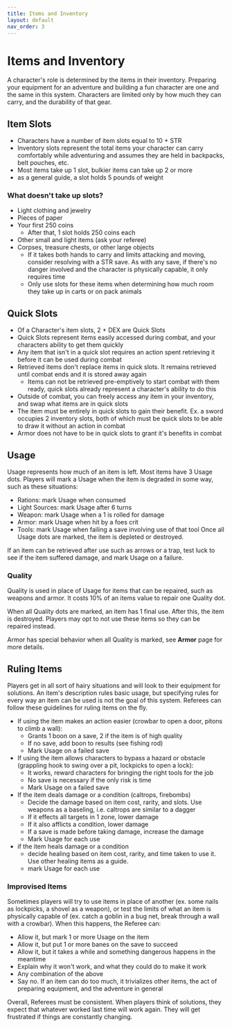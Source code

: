 ```yaml
---
title: Items and Inventory
layout: default
nav_order: 3
---
```


# Items and Inventory
A character's role is determined by the items in their inventory. Preparing your equipment for an adventure and building a fun character are one and the same in this system. Characters are limited only by how much they can carry, and the durability of that gear. 

## Item Slots
- Characters have a number of item slots equal to 10 + STR
- Inventory slots represent the total items your character can carry comfortably while adventuring and assumes they are held in backpacks, belt pouches, etc. 
- Most items take up 1 slot, bulkier items can take up 2 or more
- as a general guide, a slot holds 5 pounds of weight

### What doesn't take up slots?
- Light clothing and jewelry
- Pieces of paper
- Your first 250 coins
  - After that, 1 slot holds 250 coins each
- Other small and light items (ask your referee)
- Corpses, treasure chests, or other large objects
  - If it takes both hands to carry and limits attacking and moving, consider resolving with a STR save. As with any save, if there's no danger involved and the character is physically capable, it only requires time
  - Only use slots for these items when determining how much room they take up in carts or on pack animals
 
## Quick Slots
- Of a Character's item slots, 2 + DEX are Quick Slots
- Quick Slots represent items easily accessed during combat, and your characters ability to get them quickly
- Any item that isn't in a quick slot requires an action spent retrieving it before it can be used during combat
- Retrieved items don't replace items in quick slots. It remains retrieved until combat ends and it is stored away again
  - Items can not be retrieved pre-emptively to start combat with them ready, quick slots already represent a character's ability to do this
- Outside of combat, you can freely access any item in your inventory, and swap what items are in quick slots
- The item must be entirely in quick slots to gain their benefit. Ex. a sword occupies 2 inventory slots, both of which must be quick slots to be able to draw it without an action in combat
- Armor does not have to be in quick slots to grant it's benefits in combat

## Usage
Usage represents how much of an item is left. Most items have 3 Usage dots. Players will mark a Usage when the item is degraded in some way, such as these situations:
- Rations: mark Usage when consumed
- Light Sources: mark Usage after 6 turns
- Weapon: mark Usage when a 1 is rolled for damage
- Armor: mark Usage when hit by a foes crit
- Tools: mark Usage when failing a save involving use of that tool
Once all Usage dots are marked, the item is depleted or destroyed.

If an item can be retrieved after use such as arrows or a trap, test luck to see if the item suffered damage, and mark Usage on a failure.

### Quality
Quality is used in place of Usage for items that can be repaired, such as weapons and armor. It costs 10% of an items value to repair one Quality dot. 

When all Quality dots are marked, an item has 1 final use. After this, the item is destroyed. Players may opt to not use these items so they can be repaired instead.

Armor has special behavior when all Quality is marked, see **Armor** page for more details.

## Ruling Items

Players get in all sort of hairy situations and will look to their equipment for solutions. An item's description rules basic usage, but specifying rules for every way an item can be used is not the goal of this system. Referees can follow these guidelines for ruling items on the fly.
- If using the item makes an action easier (crowbar to open a door, pitons to climb a wall):
  - Grants 1 boon on a save, 2 if the item is of high quality
  - If no save, add boon to results (see fishing rod)
  - Mark Usage on a failed save
- If using the item allows characters to bypass a hazard or obstacle (grappling hook to swing over a pit, lockpicks to open a lock):
  - It works, reward characters for bringing the right tools for the job
  - No save is necessary if the only risk is time
  - Mark Usage on a failed save
- If the item deals damage or a condition (caltrops, firebombs)
  - Decide the damage based on item cost, rarity, and slots. Use weapons as a baseling, i.e. caltrops are similar to a dagger
  - If it effects all targets in 1 zone, lower damage
  - If it also afflicts a condition, lower damage
  - If a save is made before taking damage, increase the damage
  - Mark Usage for each use
- if the item heals damage or a condition
  - decide healing based on item cost, rarity, and time taken to use it. Use other healing items as a guide.
  - mark Usage for each use

### Improvised Items

Sometimes players will try to use items in place of another (ex. some nails as lockpicks, a shovel as a weapon), or test the limits of what an item is physically capable of (ex. catch a goblin in a bug net, break through a wall with a crowbar). When this happens, the Referee can:
- Allow it, but mark 1 or more Usage on the item
- Allow it, but put 1 or more banes on the save to succeed
- Allow it, but it takes a while and something dangerous happens in the meantime
- Explain why it won't work, and what they could do to make it work
- Any combination of the above
- Say no. If an item can do too much, it trivializes other items, the act of preparing equipment, and the adventure in general

Overall, Referees must be consistent. When players think of solutions, they expect that whatever worked last time will work again. They will get frustrated if things are constantly changing.
